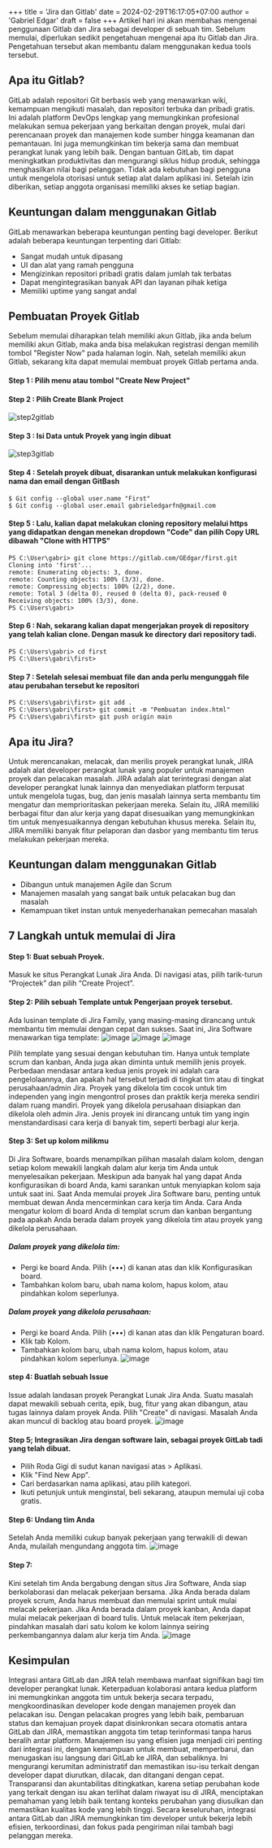 +++
title = 'Jira dan Gitlab'
date = 2024-02-29T16:17:05+07:00
author = 'Gabriel Edgar'
draft = false
+++
Artikel hari ini akan membahas mengenai penggunaan Gitlab dan Jira sebagai developer di sebuah tim. Sebelum memulai, diperlukan sedikit pengetahuan mengenai apa itu Gitlab dan Jira. Pengetahuan tersebut akan membantu dalam menggunakan kedua tools tersebut.

## Apa itu Gitlab?
GitLab adalah repositori Git berbasis web yang menawarkan wiki, kemampuan mengikuti masalah, dan repositori terbuka dan pribadi gratis. Ini adalah platform DevOps lengkap yang memungkinkan profesional melakukan semua pekerjaan yang berkaitan dengan proyek, mulai dari perencanaan proyek dan manajemen kode sumber hingga keamanan dan pemantauan. Ini juga memungkinkan tim bekerja sama dan membuat perangkat lunak yang lebih baik. Dengan bantuan GitLab, tim dapat meningkatkan produktivitas dan mengurangi siklus hidup produk, sehingga menghasilkan nilai bagi pelanggan. Tidak ada kebutuhan bagi pengguna untuk mengelola otorisasi untuk setiap alat dalam aplikasi ini. Setelah izin diberikan, setiap anggota organisasi memiliki akses ke setiap bagian.

## Keuntungan dalam menggunakan Gitlab
GitLab menawarkan beberapa keuntungan penting bagi developer. Berikut adalah beberapa keuntungan terpenting dari Gitlab:
- Sangat mudah untuk dipasang
- UI dan alat yang ramah pengguna
- Mengizinkan repositori pribadi gratis dalam jumlah tak terbatas
- Dapat mengintegrasikan banyak API dan layanan pihak ketiga
- Memiliki uptime yang sangat andal

## Pembuatan Proyek Gitlab
Sebelum memulai diharapkan telah memiliki akun Gitlab, jika anda belum memiliki akun Gitlab, maka anda bisa melakukan registrasi dengan memilih tombol "Register Now" pada halaman login. Nah, setelah memiliki akun Gitlab, sekarang kita dapat memulai membuat proyek Gitlab pertama anda.
#### Step 1 : Pilih menu atau tombol "Create New Project"
#### Step 2 : Pilih Create Blank Project
![step2gitlab](image/Step2.png)
#### Step 3 : Isi Data untuk Proyek yang ingin dibuat
![step3gitlab](image/Step3.png)
#### Step 4 : Setelah proyek dibuat, disarankan untuk melakukan konfigurasi nama dan email dengan GitBash
```GitBash
$ Git config --global user.name "First"
$ Git config --global user.email gabrieledgarfn@gmail.com
```
#### Step 5 : Lalu, kalian dapat melakukan cloning repository melalui https yang didapatkan dengan menekan dropdown "Code" dan pilih Copy URL dibawah "Clone with HTTPS"
```Terminal
PS C:\User\gabri> git clone https://gitlab.com/GEdgar/first.git
Cloning into 'first'...
remote: Enumerating objects: 3, done.
remote: Counting objects: 100% (3/3), done.
remote: Compressing objects: 100% (2/2), done.
remote: Total 3 (delta 0), reused 0 (delta 0), pack-reused 0
Receiving objects: 100% (3/3), done.
PS C:\Users\gabri> 
```
#### Step 6 : Nah, sekarang kalian dapat mengerjakan proyek di repository yang telah kalian clone. Dengan masuk ke directory dari repository tadi.
```Terminal
PS C:\Users\gabri> cd first
PS C:\Users\gabri\first>
```
#### Step 7 : Setelah selesai membuat file dan anda perlu mengunggah file atau perubahan tersebut ke repositori
```Terminal
PS C:\Users\gabri\first> git add .
PS C:\Users\gabri\first> git commit -m "Pembuatan index.html"
PS C:\Users\gabri\first> git push origin main
```

## Apa itu Jira?
Untuk merencanakan, melacak, dan merilis proyek perangkat lunak, JIRA adalah alat developer perangkat lunak yang populer untuk manajemen proyek dan pelacakan masalah. JIRA adalah alat terintegrasi dengan alat developer perangkat lunak lainnya dan menyediakan platform terpusat untuk mengelola tugas, bug, dan jenis masalah lainnya serta membantu tim mengatur dan memprioritaskan pekerjaan mereka. Selain itu, JIRA memiliki berbagai fitur dan alur kerja yang dapat disesuaikan yang memungkinkan tim untuk menyesuaikannya dengan kebutuhan khusus mereka. Selain itu, JIRA memiliki banyak fitur pelaporan dan dasbor yang membantu tim terus melakukan pekerjaan mereka.

## Keuntungan dalam menggunakan Gitlab
- Dibangun untuk manajemen Agile dan Scrum
- Manajemen masalah yang sangat baik untuk pelacakan bug dan masalah
- Kemampuan tiket instan untuk menyederhanakan pemecahan masalah

## 7 Langkah untuk memulai di Jira
#### Step 1: Buat sebuah Proyek.
Masuk ke situs Perangkat Lunak Jira Anda. Di navigasi atas, pilih tarik-turun “Projectek” dan pilih “Create Project”.
#### Step 2: Pilih sebuah Template untuk Pengerjaan proyek tersebut.
Ada lusinan template di Jira Family, yang masing-masing dirancang untuk membantu tim memulai dengan cepat dan sukses. Saat ini, Jira Software menawarkan tiga template:
![image](https://github.com/nois44/nois44.github.io/assets/94152526/bf50751f-eb63-4112-9e6a-b0cc4cf0332e)
![image](https://github.com/nois44/nois44.github.io/assets/94152526/f3fc8bc1-9779-4c22-b999-93d604497671)
![image](https://github.com/nois44/nois44.github.io/assets/94152526/6a8ba199-36d6-4500-8f90-daf73ac1956b)

Pilih template yang sesuai dengan kebutuhan tim. Hanya untuk template scrum dan kanban, Anda juga akan diminta untuk memilih jenis proyek. Perbedaan mendasar antara kedua jenis proyek ini adalah cara pengelolaannya, dan apakah hal tersebut terjadi di tingkat tim atau di tingkat perusahaan/admin Jira. Proyek yang dikelola tim cocok untuk tim independen yang ingin mengontrol proses dan praktik kerja mereka sendiri dalam ruang mandiri. Proyek yang dikelola perusahaan disiapkan dan dikelola oleh admin Jira. Jenis proyek ini dirancang untuk tim yang ingin menstandardisasi cara kerja di banyak tim, seperti berbagi alur kerja.
#### Step 3: Set up kolom milikmu
Di Jira Software, boards menampilkan pilihan masalah dalam kolom, dengan setiap kolom mewakili langkah dalam alur kerja tim Anda untuk menyelesaikan pekerjaan. Meskipun ada banyak hal yang dapat Anda konfigurasikan di board Anda, kami sarankan untuk menyiapkan kolom saja untuk saat ini. Saat Anda memulai proyek Jira Software baru, penting untuk membuat dewan Anda mencerminkan cara kerja tim Anda. Cara Anda mengatur kolom di board Anda di templat scrum dan kanban bergantung pada apakah Anda berada dalam proyek yang dikelola tim atau proyek yang dikelola perusahaan. 
##### Dalam proyek yang dikelola tim:
- Pergi ke board Anda. Pilih (•••) di kanan atas dan klik Konfigurasikan board.
- Tambahkan kolom baru, ubah nama kolom, hapus kolom, atau pindahkan kolom seperlunya.
##### Dalam proyek yang dikelola perusahaan:
- Pergi ke board Anda. Pilih (•••) di kanan atas dan klik Pengaturan board.
- Klik tab Kolom.
- Tambahkan kolom baru, ubah nama kolom, hapus kolom, atau pindahkan kolom seperlunya.
![image](https://github.com/nois44/nois44.github.io/assets/94152526/417b6320-c380-4321-878d-46469baa8b8b)
#### step 4: Buatlah sebuah Issue
Issue adalah landasan proyek Perangkat Lunak Jira Anda. Suatu masalah dapat mewakili sebuah cerita, epik, bug, fitur yang akan dibangun, atau tugas lainnya dalam proyek Anda. Pilih "Create" di navigasi. Masalah Anda akan muncul di backlog atau board proyek.
![image](https://github.com/nois44/nois44.github.io/assets/94152526/1be22b43-d223-4b24-882d-b19771cec780)
#### Step 5; Integrasikan Jira dengan software lain, sebagai proyek GitLab tadi yang telah dibuat.
- Pilih Roda Gigi di sudut kanan navigasi atas > Aplikasi.
- Klik "Find New App".
- Cari berdasarkan nama aplikasi, atau pilih kategori.
- Ikuti petunjuk untuk menginstal, beli sekarang, ataupun memulai uji coba gratis.
#### Step 6: Undang tim Anda
Setelah Anda memiliki cukup banyak pekerjaan yang terwakili di dewan Anda, mulailah mengundang anggota tim.
![image](https://github.com/nois44/nois44.github.io/assets/94152526/64bfeab3-ebe7-4ddc-ad9b-92433f4f79fe)
#### Step 7:
Kini setelah tim Anda bergabung dengan situs Jira Software, Anda siap berkolaborasi dan melacak pekerjaan bersama. Jika Anda berada dalam proyek scrum, Anda harus membuat dan memulai sprint untuk mulai melacak pekerjaan. Jika Anda berada dalam proyek kanban, Anda dapat mulai melacak pekerjaan di board tulis. Untuk melacak item pekerjaan, pindahkan masalah dari satu kolom ke kolom lainnya seiring perkembangannya dalam alur kerja tim Anda.
![image](https://github.com/nois44/nois44.github.io/assets/94152526/5425afbe-6071-4d8e-b9c2-b4fd522456ef)

## Kesimpulan
Integrasi antara GitLab dan JIRA telah membawa manfaat signifikan bagi tim developer perangkat lunak. Keterpaduan kolaborasi antara kedua platform ini memungkinkan anggota tim untuk bekerja secara terpadu, mengkoordinasikan developer kode dengan manajemen proyek dan pelacakan isu. Dengan pelacakan progres yang lebih baik, pembaruan status dan kemajuan proyek dapat disinkronkan secara otomatis antara GitLab dan JIRA, memastikan anggota tim tetap terinformasi tanpa harus beralih antar platform. Manajemen isu yang efisien juga menjadi ciri penting dari integrasi ini, dengan kemampuan untuk membuat, memperbarui, dan menugaskan isu langsung dari GitLab ke JIRA, dan sebaliknya. Ini mengurangi kerumitan administratif dan memastikan isu-isu terkait dengan developer dapat diurutkan, dilacak, dan ditangani dengan cepat. Transparansi dan akuntabilitas ditingkatkan, karena setiap perubahan kode yang terkait dengan isu akan terlihat dalam riwayat isu di JIRA, menciptakan pemahaman yang lebih baik tentang konteks perubahan yang diusulkan dan memastikan kualitas kode yang lebih tinggi. Secara keseluruhan, integrasi antara GitLab dan JIRA memungkinkan tim developer untuk bekerja lebih efisien, terkoordinasi, dan fokus pada pengiriman nilai tambah bagi pelanggan mereka.

